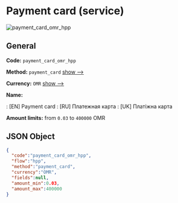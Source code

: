 
# Payment card (service) 
![payment_card_omr_hpp](https://static.openfintech.io/payment_methods/payment_card_omr_hpp/logo.svg?w=400&c=v0.59.26#w200)  

## General 
 
**Code:** `payment_card_omr_hpp` 
 
**Method:** `payment_card` 
 [show -->](/payment-methods/payment_card/) 
 
**Currency:** `OMR` [show -->](/currencies/OMR/) 
 
**Name:** 
 
:	[EN] Payment card 
:	[RU] Платежная карта 
:	[UK] Платіжна карта 
 
**Amount limits:** from `0.03` to `400000` OMR 

## JSON Object 

```json
{
  "code":"payment_card_omr_hpp",
  "flow":"hpp",
  "method":"payment_card",
  "currency":"OMR",
  "fields":null,
  "amount_min":0.03,
  "amount_max":400000
}
```  
